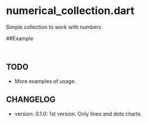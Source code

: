 numerical_collection.dart
============

Simple collection to work with numbers


##Example

```dart



```

TODO
----

* More examples of usage.


CHANGELOG
---------

  * version: 0.1.0:
  1st version. Only lines and dots charts.

  